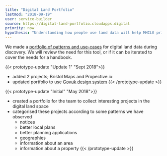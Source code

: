 ```yaml
---
title: "Digital Land Portfolio"
lastmod: "2018-09-19"
user: service-builder
source: https://digital-land-portfolio.cloudapps.digital
priority: now
hypothesis: "Understanding how people use land data will help MHCLG prioritise their open data efforts"
---
```


We made a [portfolio of patterns and use-cases](https://digital-land-portfolio.cloudapps.digital/) for digital land data during discovery. We will review the need for this tool, or if it can be iterated to cover the needs for a handbook.

{{< prototype-update "Update 1" "Sept 2018">}}
* added 2 projects; Bristol Maps and Propective.io
* updated portfolio to use [Govuk design system](https://design-system.service.gov.uk)
{{< /prototype-update >}}

{{< prototype-update "Initial" "May 2018">}}
* created a portfolio for the team to collect interesting projects in the digital land space
* categorised these projects according to some patterns we have observed
  * notices
  * better local plans
  * better planning applications
  * geographies
  * information about an area
  * information about a property
{{< /prototype-update >}}
